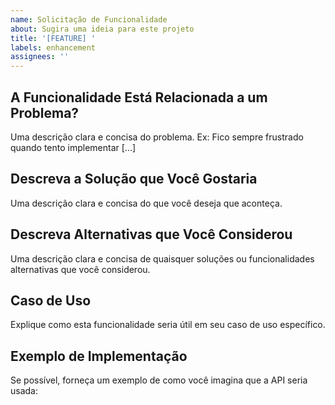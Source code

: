 ```yaml
---
name: Solicitação de Funcionalidade
about: Sugira uma ideia para este projeto
title: '[FEATURE] '
labels: enhancement
assignees: ''
---
```


## A Funcionalidade Está Relacionada a um Problema?
Uma descrição clara e concisa do problema. Ex: Fico sempre frustrado quando tento implementar [...]

## Descreva a Solução que Você Gostaria
Uma descrição clara e concisa do que você deseja que aconteça.

## Descreva Alternativas que Você Considerou
Uma descrição clara e concisa de quaisquer soluções ou funcionalidades alternativas que você considerou.

## Caso de Uso
Explique como esta funcionalidade seria útil em seu caso de uso específico.

## Exemplo de Implementação
Se possível, forneça um exemplo de como você imagina que a API seria usada:
